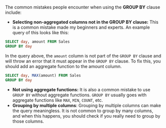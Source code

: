 The common mistakes people encounter when using the **GROUP BY** clause include:

- **Selecting non-aggregated columns not in the GROUP BY clause:** This is a common mistake made my beginners and experts. An example query of this looks like this:

```sql
SELECT day, amount FROM Sales
GROUP BY day
```

In the query above, the `amount` column is not part of the `GROUP BY` clause and will throw an error that it must appear in the `GROUP BY` clause. To fix this, you should add an aggregate function to the amount column.

```sql
SELECT day, MAX(amount) FROM Sales
GROUP BY day
```

- **Not using aggregate functions:** It is also a common mistake to use `GROUP BY` without aggregate functions. `GROUP BY` usually goes with aggregate functions like `MAX`, `MIN`, `COUNT`, etc.
- **Grouping by multiple columns**: Grouping by multiple columns can make the query meaningless. It is not common to group by many columns, and when this happens, you should check if you really need to group by those columns. 